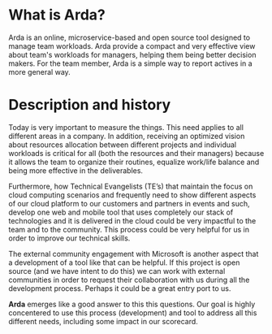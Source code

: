# What is Arda?
Arda is an online, microservice-based and open source tool designed to manage team workloads. Arda provide a compact and very effective view about team's workloads for managers, 
helping them being better decision makers. For the team member, Arda is a simple way to report actives in a more general way.

# Description and history
Today is very important to measure the things. This need applies to all different areas in a company. In addition, receiving an optimized vision about resources allocation between 
different projects and individual workloads is critical for all (both the resources and their managers) because it allows the team to organize their routines, equalize work/life 
balance and being more effective in the deliverables.

Furthermore, how Technical Evangelists (TE’s) that maintain the focus on cloud computing scenarios and frequently need to show different aspects of our cloud platform to our 
customers and partners in events and such, develop one web and mobile tool that uses completely our stack of technologies and it is delivered in the cloud could be very impactful 
to the team and to the community. This process could be very helpful for us in order to improve our technical skills.

The external community engagement with Microsoft is another aspect that a development of a tool like that can be helpful. If this project is open source (and we have intent to 
do this) we can work with external communities in order to request their collaboration with us during all the development process. Perhaps it could be a great entry port to us. 

**Arda** emerges like a good answer to this this questions. Our goal is highly concentered to use this process (development) and tool to address all this different needs, including 
some impact in our scorecard.